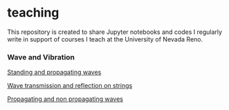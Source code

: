 # teaching

This repository is created to share Jupyter notebooks and codes I regularly write in support of courses I teach at the University of Nevada Reno.

### Wave and Vibration

[Standing and propagating waves](https://nbviewer.jupyter.org/github/elnaz-esmaeilzadeh/teaching/blob/master/wave-animation/standing_vs_traveling_waves.ipynb)

[Wave transmission and reflection on strings](https://nbviewer.jupyter.org/github/elnaz-esmaeilzadeh/teaching/blob/master/wave-animation/Transmission_Reflcetion_String.ipynb)

[Propagating and non propagating waves](https://nbviewer.jupyter.org/github/elnaz-esmaeilzadeh/teaching/blob/master/wave-animation/Propagating_Non_Propagating_waves.ipynb)
